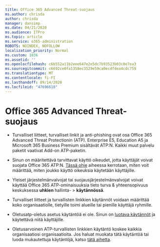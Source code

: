 ```yaml
---
title: Office 365 Advanced Threat-suojaus
ms.author: chrisda
author: chrisda
manager: dansimp
ms.date: 04/21/2020
ms.audience: ITPro
ms.topic: article
ms.service: o365-administration
ROBOTS: NOINDEX, NOFOLLOW
localization_priority: Normal
ms.custom: 1036
ms.assetid: ''
ms.openlocfilehash: c6b552a11b2eee647e2e5dc7b93523b03c0e7ea3
ms.sourcegitcommit: c6692ce0fa1358ec3529e59ca0ecdfdea4cdc759
ms.translationtype: MT
ms.contentlocale: fi-FI
ms.lasthandoff: 09/14/2020
ms.locfileid: "47696618"
---
```

# <a name="office-365-advanced-threat-protection"></a>Office 365 Advanced Threat-suojaus

- Turvalliset liitteet, turvalliset linkit ja anti-phishing ovat osa Office 365 Advanced Threat Protectionin (ATP). Enterprise E5, Education A5 ja Microsoft 365 Business Premium sisältävät ATP:N. Kaikki muut palvelu paketit vaativat Add-on ATP-paketin.

- Sinun on määritettävä tarvittavat käyttö oikeudet, jotta käyttäjät voivat suojata Office 365 ATP:N. [Tässä ohje](https://docs.microsoft.com/microsoft-365/admin/add-users/add-users) aiheessa kerrotaan, miten voit määrittää, miten joukko käyttö oikeuksia käytetään käyttäjille.

- Yleiset järjestelmänvalvojat tai suojausjärjestelmänvalvojat voivat käyttää Office 365 ATP-ominaisuuksia tieto turva & yhteensopivuus keskuksessa **uhkien** hallinta- \> **käytännössä**.

- Turvalliset liitteet ja turvallisten linkkien käytännöt voidaan määrittää koko organisaatiolle, tietyille toimi alueille tai pienille käyttäjä ryhmille.

- Oletusatp-oletus asetus käytäntöä ei ole. Sinun on [luotava käytännöt](https://docs.microsoft.com/microsoft-365/security/office-365-security/set-up-atp-safe-attachments-policies) ja käytettävä niitä käyttäjille.

- Oletusarvoinen ATP-turvallisten linkkien käytäntö koskee kaikkia organisaatiosi organisaatioita. Jos haluat muokata tätä käytäntöä tai luoda mukautettuja käytäntöjä, katso [tätä aihetta](https://docs.microsoft.com/microsoft-365/security/office-365-security/set-up-atp-safe-links-policies).
